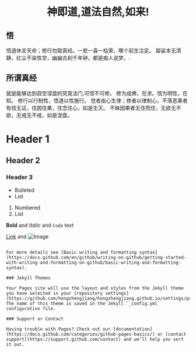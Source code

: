 # <center> 神即道,道法自然,如来!

## 悟
悟道休言天命；修行勿取真经。一悲一喜一枯荣，哪个前生注定。
袈裟本无清静，红尘不染性空，幽幽古刹千年钟，都是痴人说梦。.


## 所谓真经
就是能够达到寂空涅盘的究竟法门,可悟不可修。
修为成佛，在求。悟为明性，在知。
修行以行制性，悟道以性施行。
觉者由心生律；修者以律制心，不落恶果者有信无证，住因住果，住念住心，如是生灭。
不昧因果者无住而住，无欲无不欲，无戒无不戒，如是涅盘。

# Header 1
## Header 2
### Header 3

- Bulleted
- List

1. Numbered
2. List

**Bold** and _Italic_ and `Code` text

[Link](url) and ![Image](src)
```

For more details see [Basic writing and formatting syntax](https://docs.github.com/en/github/writing-on-github/getting-started-with-writing-and-formatting-on-github/basic-writing-and-formatting-syntax).

### Jekyll Themes

Your Pages site will use the layout and styles from the Jekyll theme you have selected in your [repository settings](https://github.com/hongzhengjiang/hongzhengjiang.github.io/settings/pages). The name of this theme is saved in the Jekyll `_config.yml` configuration file.

### Support or Contact

Having trouble with Pages? Check out our [documentation](https://docs.github.com/categories/github-pages-basics/) or [contact support](https://support.github.com/contact) and we’ll help you sort it out.
